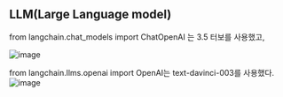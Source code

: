 ## LLM(Large Language model)

from langchain.chat_models import ChatOpenAI 는 3.5 터보를 사용했고,

![image](https://github.com/kdahun/fullstack-gpt/assets/101082485/fc76d580-02b8-41e7-ad86-354ad0877832)


from langchain.llms.openai import OpenAI는 text-davinci-003를 사용했다.
![image](https://github.com/kdahun/fullstack-gpt/assets/101082485/c3f3d402-8d64-4a72-a60f-70c5f835617d)
